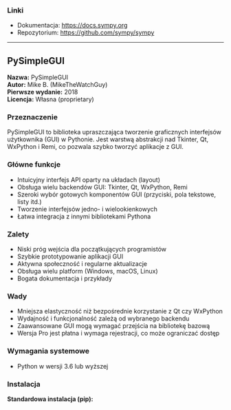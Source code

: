 
### Linki  
- Dokumentacja: https://docs.sympy.org  
- Repozytorium: https://github.com/sympy/sympy  

---

## PySimpleGUI

**Nazwa:** PySimpleGUI  
**Autor:** Mike B. (MikeTheWatchGuy)  
**Pierwsze wydanie:** 2018  
**Licencja:** Własna (proprietary)  

### Przeznaczenie  
PySimpleGUI to biblioteka upraszczająca tworzenie graficznych interfejsów użytkownika (GUI) w Pythonie. Jest warstwą abstrakcji nad Tkinter, Qt, WxPython i Remi, co pozwala szybko tworzyć aplikacje z GUI.

### Główne funkcje  
- Intuicyjny interfejs API oparty na układach (layout)  
- Obsługa wielu backendów GUI: Tkinter, Qt, WxPython, Remi  
- Szeroki wybór gotowych komponentów GUI (przyciski, pola tekstowe, listy itd.)  
- Tworzenie interfejsów jedno- i wielookienkowych  
- Łatwa integracja z innymi bibliotekami Pythona  

### Zalety  
- Niski próg wejścia dla początkujących programistów  
- Szybkie prototypowanie aplikacji GUI  
- Aktywna społeczność i regularne aktualizacje  
- Obsługa wielu platform (Windows, macOS, Linux)  
- Bogata dokumentacja i przykłady  

### Wady  
- Mniejsza elastyczność niż bezpośrednie korzystanie z Qt czy WxPython  
- Wydajność i funkcjonalność zależą od wybranego backendu  
- Zaawansowane GUI mogą wymagać przejścia na bibliotekę bazową  
- Wersja Pro jest płatna i wymaga rejestracji, co może ograniczać dostęp  

### Wymagania systemowe  
- Python w wersji 3.6 lub wyższej  

### Instalacja  

**Standardowa instalacja (pip):**  
